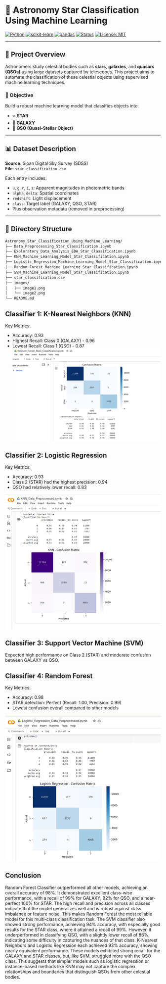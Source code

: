 # 🌌 Astronomy Star Classification Using Machine Learning

[![Python](https://img.shields.io/badge/Python-3.10-blue?logo=python)](https://www.python.org/)
[![scikit-learn](https://img.shields.io/badge/scikit--learn-ML-orange?logo=scikit-learn)](https://scikit-learn.org/)
[![pandas](https://img.shields.io/badge/Pandas-DataFrame-green?logo=pandas)](https://pandas.pydata.org/)
[![Status](https://img.shields.io/badge/Status-Completed-brightgreen)]()
[![License: MIT](https://img.shields.io/badge/License-MIT-yellow.svg)](https://opensource.org/licenses/MIT)

---

## 🚀 Project Overview
Astronomers study celestial bodies such as **stars**, **galaxies**, and **quasars (QSOs)** using large datasets captured by telescopes. This project aims to automate the classification of these celestial objects using supervised machine learning techniques.

### 🧠 Objective
Build a robust machine learning model that classifies objects into:
- ⭐ **STAR**
- 🌌 **GALAXY**
- 🔭 **QSO (Quasi-Stellar Object)**

---

## 📊 Dataset Description

**Source**: Sloan Digital Sky Survey (SDSS)  
**File**: `star_classification.csv`

Each entry includes:
- `u`, `g`, `r`, `i`, `z`: Apparent magnitudes in photometric bands
- `alpha`, `delta`: Spatial coordinates
- `redshift`: Light displacement
- `class`: Target label (GALAXY, QSO, STAR)
- Plus observation metadata (removed in preprocessing)

---

## 📁 Directory Structure

```bash
Astronomy_Star_Classification_Using_Machine_Learning/
├── Data_Preprocessing_Star_Classification.ipynb
├── Exploratory_Data_Analysis_EDA_Star_Classification.ipynb
├── KNN_Machine_Learning_Model_Star_Classification.ipynb
├── Logistic_Regression_Machine_Learning_Model_Star_Classification.ipynb
├── Random_Forest_Machine_Learning_Star_Classification.ipynb
├── SVM_Machine_Learning_Model_Star_Classification.ipynb
├── star_classification.csv
├── images/
│   ├── image1.png
│   └── image2.png
└── README.md

```

## Classifier 1: K-Nearest Neighbors (KNN)
Key Metrics:
- Accuracy: 0.93
- Highest Recall: Class 0 (GALAXY) - 0.96
- Lowest Recall: Class 1 (QSO) - 0.87
![K-Nearest Neighbors](images/K-Nearest%20Neighbors.png)



## Classifier 2: Logistic Regression
Key Metrics:
- Accuracy: 0.93
- Class 2 (STAR) had the highest precision: 0.94
- QSO had relatively lower recall: 0.83

![Logistic Regression](images/Logistic%20Regression.png)


## Classifier 3: Support Vector Machine (SVM)
Expected high performance on Class 2 (STAR) and moderate confusion between GALAXY vs QSO.

## Classifier 4: Random Forest
Key Metrics:
- Accuracy: 0.98
- STAR detection: Perfect (Recall: 1.00, Precision: 0.99)
- Lowest confusion overall compared to other models

![Random Forest](images/Random%20Forest.png)



## Conclusion
Random Forest Classifier outperformed all other models, achieving an overall accuracy of 98%. It demonstrated excellent class-wise performance, with a recall of 99% for GALAXY, 92% for QSO, and a near-perfect 100% for STAR. The high recall and precision across all classes indicate that the model generalizes well and is robust against class imbalance or feature noise. This makes Random Forest the most reliable model for this multi-class classification task.
The SVM classifier also showed strong performance, achieving 94% accuracy, with especially good results for the STAR class, where it attained a recall of 99%. However, it underperformed in classifying QSO, with a slightly lower recall of 86%, indicating some difficulty in capturing the nuances of that class.
K-Nearest Neighbors and Logistic Regression each achieved 93% accuracy, showing nearly equivalent performance. These models exhibited strong recall for the GALAXY and STAR classes, but, like SVM, struggled more with the QSO class. This suggests that simpler models such as logistic regression or instance-based methods like KNN may not capture the complex relationships and boundaries that distinguish QSOs from other celestial bodies.
